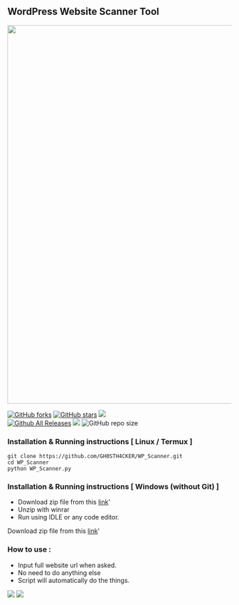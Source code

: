 ## WordPress Website Scanner Tool 

<img src='https://user-images.githubusercontent.com/62290930/141680361-5e13b312-0267-4c24-83fd-7e77d10181f0.png' width='850px'>

[![GitHub forks](https://img.shields.io/github/forks/GH0STH4CKER/WP_Scanner)](https://github.com/GH0STH4CKER/WP_Scanner/network) [![GitHub stars](https://img.shields.io/github/stars/GH0STH4CKER/WP_Scanner)](https://github.com/GH0STH4CKER/WP_Scanner/stargazers)
<a href='https://www.python.org/downloads/release/python-3100'><img src='https://img.shields.io/badge/python%20%203.8%20%7C%203.9%20%7C%203.10-163052?style=flat&logo=python'></a>&nbsp;&nbsp;&nbsp;<a href='https://github.com/GH0STH4CKER'></br>
[![Github All Releases](https://img.shields.io/github/downloads/GH0STH4CKER/WP_Scanner/total.svg)]()
<a href='https://github.com/GH0STH4CKER/WP_Scanner/commits/main'><img src="https://img.shields.io/github/last-commit/GH0STH4CKER/WP_Scanner"></a>
![GitHub repo size](https://img.shields.io/github/repo-size/GH0STH4CKER/WP_Scanner)

### Installation & Running instructions [ Linux / Termux ]

```git clone https://github.com/GH0STH4CKER/WP_Scanner.git```</br>
```cd WP_Scanner```</br>
```python WP_Scanner.py```</br>

### Installation & Running instructions [ Windows (without Git) ] 

<ul>
  <li>Download zip file from this <a href='https://github.com/GH0STH4CKER/WP_Scanner/archive/refs/heads/main.zip'>link</a>'</li>
  <li>Unzip with winrar</li>
  <li>Run using IDLE or any code editor.</li>
</ul>  

Download zip file from this <a href='https://github.com/GH0STH4CKER/WP_Scanner/archive/refs/heads/main.zip'>link</a>'

### How to use : 

<ul>
  <li>Input full website url when asked.</li>
  <li>No need to do anything else</li>
  <li>Script will automatically do the things.</li>
</ul>

<img src='https://img.shields.io/badge/Author-GH0STH4CKER-success?style=flat&logo=github' ></a>
<a href="https://hits.seeyoufarm.com"><img src="https://hits.seeyoufarm.com/api/count/incr/badge.svg?url=https%3A%2F%2Fgithub.com%2FGH0STH4CKER%2FWP_Scanner&count_bg=%2379C83D&title_bg=%23555555&icon=&icon_color=%23E7E7E7&title=hits&edge_flat=false"/></a>
